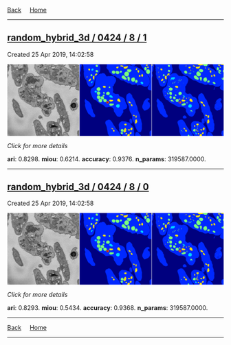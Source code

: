 
[Back](..)&nbsp;&nbsp;&nbsp;&nbsp;&nbsp;[Home](https://leapmanlab.github.io/snapshots)

---

<div class="summary"><a href="1"><h2>random_hybrid_3d / 0424 / 8 / 1</h2></a><p>Created 25 Apr 2019, 14:02:58
</p><a href="1"><img src="1/media/summary.png" align="center"></a><p>
<i>Click for more details</i>
</p></div>

**ari**: 0.8298. **miou**: 0.6214. **accuracy**: 0.9376. **n_params**: 319587.0000. 

---

<div class="summary"><a href="0"><h2>random_hybrid_3d / 0424 / 8 / 0</h2></a><p>Created 25 Apr 2019, 14:02:58
</p><a href="0"><img src="0/media/summary.png" align="center"></a><p>
<i>Click for more details</i>
</p></div>

**ari**: 0.8293. **miou**: 0.5434. **accuracy**: 0.9368. **n_params**: 319587.0000. 

---

[Back](..)&nbsp;&nbsp;&nbsp;&nbsp;&nbsp;[Home](https://leapmanlab.github.io/snapshots)

---